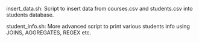 insert_data.sh: Script to insert data from courses.csv and students.csv into students database.

student_info.sh: More advanced script to print various students info using JOINS, AGGREGATES, REGEX etc.

